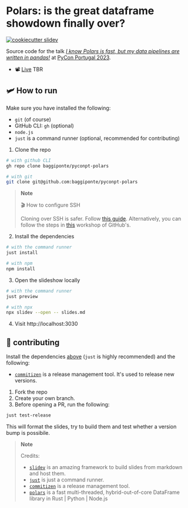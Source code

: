 # Polars: is the great dataframe showdown finally over?

[![cookiecutter slidev](https://img.shields.io/badge/cookiecutter-slidev-D4AA00?logo=cookiecutter&logoColor=fff)](https://github.com/baggiponte/cookiecutter-slidev)

Source code for the talk [*I know Polars is fast, but my data pipelines are written in pandas!*](https://pretalx.evolutio.pt/pycon-pt-2023/talk/HB9X8G/) at [PyCon Portugal 2023](https://2023.pycon.pt/home/).

- 📽️ [Live]() TBR

## 🛩️ How to run

Make sure you have installed the following:

* `git` (of course)
* GitHub CLI: `gh` (optional)
* `node.js`
* `just` is a command runner (optional, recommended for contributing)

1. Clone the repo

```bash
# with github CLI
gh repo clone baggiponte/pyconpt-polars

# with git
git clone git@github.com:baggiponte/pyconpt-polars
```

> **Note**
>
> 🎬 How to configure SSH
>
> Cloning over SSH is safer. Follow [this guide](https://www.youtube.com/watch?v=5o9ltH6YmtM).
> Alternatively, you can follow the steps in [this](https://github.com/git-merge-workshops/simplify-signing-with-ssh/blob/main/exercises/01-setup-workstation.md) workshop of GitHub's.


2. Install the dependencies

```bash
# with the command runner
just install

# with npm
npm install
```

3. Open the slideshow locally

```bash
# with the command runner
just preview

# with npx
npx slidev --open -- slides.md
```

4. Visit http://localhost:3030

## 🤗 contributing

Install the dependencies [above](,/README.md#%EF%B8%8F-how-to-run) (`just` is highly recommended) and the following:

* [`commitizen`](https://commitizen-tools.github.io/commitizen/) is a release management tool. It's used to release new versions.

1. Fork the repo
2. Create your own branch.
3. Before opening a PR, run the following:

```bash
just test-release
```

This will format the slides, try to build them and test whether a version bump is possibile.

> **Note**
>
> Credits:
>
> - [`slidev`](https://github.com/slidevjs/slidev) is an amazing framework to build slides from markdown and host them.
> - [`just`](https://github.com/casey/just) is just a command runner.
> - [`commitizen`](https://commitizen-tools.github.io/commitizen/) is a release management tool.
> - [`polars`](https://github.com/pola-rs/polars) is a fast multi-threaded, hybrid-out-of-core DataFrame library in Rust | Python | Node.js
